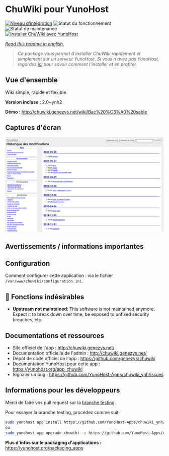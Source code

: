 <!--
N.B.: This README was automatically generated by https://github.com/YunoHost/apps/tree/master/tools/README-generator
It shall NOT be edited by hand.
-->

# ChuWiki pour YunoHost

[![Niveau d'intégration](https://dash.yunohost.org/integration/chuwiki.svg)](https://dash.yunohost.org/appci/app/chuwiki) ![Statut du fonctionnement](https://ci-apps.yunohost.org/ci/badges/chuwiki.status.svg) ![Statut de maintenance](https://ci-apps.yunohost.org/ci/badges/chuwiki.maintain.svg)  
[![Installer ChuWiki avec YunoHost](https://install-app.yunohost.org/install-with-yunohost.svg)](https://install-app.yunohost.org/?app=chuwiki)

*[Read this readme in english.](./README.md)*

> *Ce package vous permet d'installer ChuWiki rapidement et simplement sur un serveur YunoHost.
Si vous n'avez pas YunoHost, regardez [ici](https://yunohost.org/#/install) pour savoir comment l'installer et en profiter.*

## Vue d'ensemble

Wiki simple, rapide et flexible

**Version incluse :** 2.0~ynh2

**Démo :** http://chuwiki.genezys.net/wiki/Bac%20%C3%A0%20sable

## Captures d'écran

![Capture d'écran de ChuWiki](./doc/screenshots/screenshot.png)

## Avertissements / informations importantes

## Configuration

Comment configurer cette application : via le fichier `/var/www/chuwiki/configuration.ini`.

## :red_circle: Fonctions indésirables

- **Upstream not maintained**: This software is not maintained anymore. Expect it to break down over time, be exposed to unfixed security breaches, etc.

## Documentations et ressources

* Site officiel de l'app : <http://chuwiki.genezys.net/>
* Documentation officielle de l'admin : <http://chuwiki.genezys.net/>
* Dépôt de code officiel de l'app : <https://github.com/genezys/chuwiki>
* Documentation YunoHost pour cette app : <https://yunohost.org/app_chuwiki>
* Signaler un bug : <https://github.com/YunoHost-Apps/chuwiki_ynh/issues>

## Informations pour les développeurs

Merci de faire vos pull request sur la [branche testing](https://github.com/YunoHost-Apps/chuwiki_ynh/tree/testing).

Pour essayer la branche testing, procédez comme suit.

``` bash
sudo yunohost app install https://github.com/YunoHost-Apps/chuwiki_ynh/tree/testing --debug
ou
sudo yunohost app upgrade chuwiki -u https://github.com/YunoHost-Apps/chuwiki_ynh/tree/testing --debug
```

**Plus d'infos sur le packaging d'applications :** <https://yunohost.org/packaging_apps>
